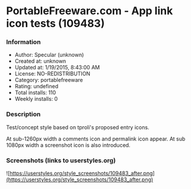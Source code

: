 # PortableFreeware.com - App link icon tests (109483)

### Information
- Author: Specular (unknown)
- Created at: unknown
- Updated at: 1/19/2015, 8:43:00 AM
- License: NO-REDISTRIBUTION
- Category: portablefreeware
- Rating: undefined
- Total installs: 110
- Weekly installs: 0


### Description
Test/concept style based on tproli's proposed entry icons.

At sub-1260px width a comments icon and permalink icon appear. At sub 1080px width a screenshot icon is also introduced.


### Screenshots (links to userstyles.org)
![https://userstyles.org/style_screenshots/109483_after.png](https://userstyles.org/style_screenshots/109483_after.png)


